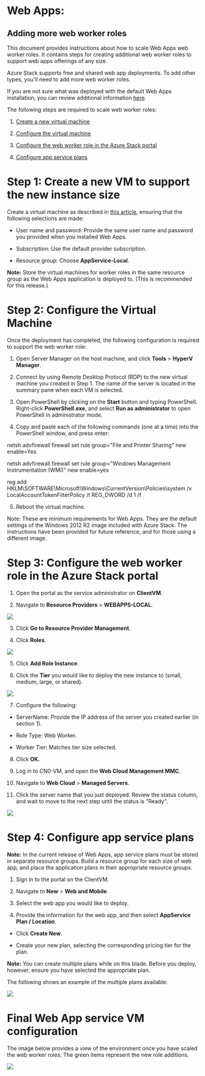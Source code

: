 <properties
	pageTitle="Azure Stack Adding More Web Worker Roles | Microsoft Azure"
	description="Detailed guidance for scaling Azure Stack Web App"
	services="azure-stack"
	documentationCenter=""
	authors="kathm"
	manager="slinehan"
	editor=""/>

<tags
	ms.service="azure-stack"
	ms.workload="app-service"
	ms.tgt_pltfrm="na"
	ms.devlang="na"
	ms.topic="article"
	ms.date="08/09/2016"
	ms.author="kathm"/>

#   Web Apps:

##  Adding more web worker roles

This document provides instructions about how to scale Web Apps web worker roles. It contains steps for creating additional web worker roles to support web apps offerings of any size.

Azure Stack supports free and shared web app deployments. To add other types, you'll need to add more web worker roles.

If you are not sure what was deployed with the default Web Apps installation, you can review additional information [here](azure-stack-webapps-overview.md).

The following steps are required to scale web worker roles:

1.  [Create a new virtual machine](#step-1-create-a-new-vm-to-support-the-new-instance-size)

2.  [Configure the virtual machine](#step-2-configure-the-virtual-machine)

3.  [Configure the web worker role in the Azure Stack portal](#step-3-configure-the-web-worker-role-in-the-azure-stack-portal)

4.  [Configure app service plans](#step-4-configure-app-service-plans)

Step 1: Create a new VM to support the new instance size
========================================================

Create a virtual machine as described in [this article](/azure-stack-provision-vm.md),
ensuring that the following selections are made:

-   User name and password: Provide the same user name and password you provided when you installed Web Apps.

-   Subscription: Use the default provider subscription.

-   Resource group: Choose **AppService-Local**.

**Note:** Store the virtual machines for worker roles in the same resource group as the Web Apps application is deployed to. (This is
recommended for this release.)

Step 2: Configure the Virtual Machine
=====================================

Once the deployment has completed, the following configuration is required to support the web worker role:

1.  Open Server Manager on the host machine, and click **Tools** &gt; **HyperV Manager**.

2.  Connect by using Remote Desktop Protocol (RDP) to the new virtual machine you created in Step 1. The name of the server is located in the summary pane when each VM is selected.

3.  Open PowerShell by clicking on the **Start** button and typing PowerShell. Right-click **PowerShell.exe**, and select **Run
    as administrator** to open PowerShell in administrator mode.

4.  Copy and paste each of the following commands (one at a time) into the PowerShell window, and press enter:

 netsh advfirewall firewall set rule group="File and Printer Sharing" new enable=Yes

 netsh advfirewall firewall set rule group="Windows Management Instrumentation (WMI)" new enable=yes

 reg add HKLM\\SOFTWARE\\Microsoft\\Windows\\CurrentVersion\\Policies\\system /v LocalAccountTokenFilterPolicy /t REG\_DWORD /d 1 /f

5.  Reboot the virtual machine.

 Note: These are minimum requirements for Web Apps. They are the default settings of the Windows 2012 R2 image included with Azure Stack. The instructions have been provided for future reference, and for those using a different image.

Step 3: Configure the web worker role in the Azure Stack portal
===============================================================
 

1.  Open the portal as the service administrator on **ClientVM**.

2.  Navigate to **Resource Providers** &gt; **WEBAPPS-LOCAL**.

 ![](media/azure-stack-webapp-add-worker-roles/WebApp-ResourceMgmt.png)

3.  Click **Go to Resource Provider Management**.

4.  Click **Roles**.

 ![](media/azure-stack-webapp-add-worker-roles/WebApp-Roles.png)

5.  Click **Add Role Instance**.

6.  Click the **Tier** you would like to deploy the new instance to (small, medium, large, or shared).

 ![](media/azure-stack-webapp-add-worker-roles/WebApp-Tiers.png)

7.  Configure the following:

-   ServerName: Provide the IP address of the server you created earlier (in section 1).

-   Role Type: Web Worker.

-   Worker Tier: Matches tier size selected.

8.  Click **OK.**

9.  Log in to CN0-VM, and open the **Web Cloud Management MMC**.

10.  Navigate to **Web Cloud** &gt; **Managed Servers**.

11.  Click the server name that you just deployed. Review the status column, and wait to move to the next step until the status
    is "Ready".

 ![](media/azure-stack-webapp-add-worker-roles/webappmgmtconsole.png)

Step 4: Configure app service plans
===================================

**Note:** In the current release of Web Apps, app service plans must be stored in separate resource groups. Build a resource group for each size of web app, and place the application plans in their appropriate resource groups.

1.  Sign in to the portal on the ClientVM.

2.  Navigate to **New** &gt; **Web and Mobile**.

3.  Select the web app you would like to deploy.

4.  Provide the information for the web app, and then select **AppService Plan / Location**.

-   Click **Create New**.

-   Create your new plan, selecting the corresponding pricing tier for the plan.

**Note:** You can create multiple plans while on this blade. Before you deploy, however, ensure you have selected the appropriate plan.

The following shows an example of the multiple plans available:

 ![](media/azure-stack-webapp-add-worker-roles/WebApp-Plans.png)

Final Web App service VM configuration
======================================

The image below provides a view of the environment once you have scaled the web worker roles. The green items represent the new role additions.

 ![](media/azure-stack-webapp-add-worker-roles/WebAppsWWRoles.png)
